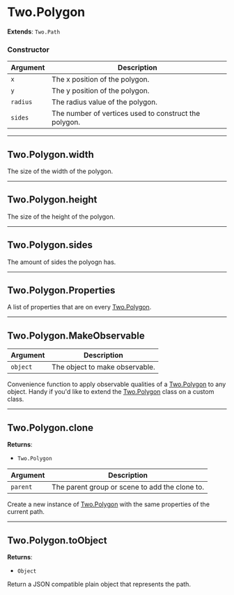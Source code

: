 # Two.Polygon


__Extends__: `Two.Path`





### Constructor


| Argument | Description |
| ---- | ----------- |
| `x` | The x position of the polygon. |
| `y` | The y position of the polygon. |
| `radius` | The radius value of the polygon. |
| `sides` | The number of vertices used to construct the polygon. |



---

<div class="instance">

## Two.Polygon.width






The size of the width of the polygon.









</div>



---

<div class="instance">

## Two.Polygon.height






The size of the height of the polygon.









</div>



---

<div class="instance">

## Two.Polygon.sides






The amount of sides the polyogn has.









</div>



---

<div class="static">

## Two.Polygon.Properties






A list of properties that are on every [Two.Polygon](/documentation/polygon).









</div>



---

<div class="static">

## Two.Polygon.MakeObservable








| Argument | Description |
| ---- | ----------- |
| `object` | The object to make observable. |


Convenience function to apply observable qualities of a [Two.Polygon](/documentation/polygon) to any object. Handy if you'd like to extend the [Two.Polygon](/documentation/polygon) class on a custom class.



</div>



---

<div class="instance">

## Two.Polygon.clone


__Returns__:



+ `Two.Polygon`











| Argument | Description |
| ---- | ----------- |
| `parent` | The parent group or scene to add the clone to. |


Create a new instance of [Two.Polygon](/documentation/polygon) with the same properties of the current path.



</div>



---

<div class="instance">

## Two.Polygon.toObject


__Returns__:



+ `Object`













Return a JSON compatible plain object that represents the path.



</div>


